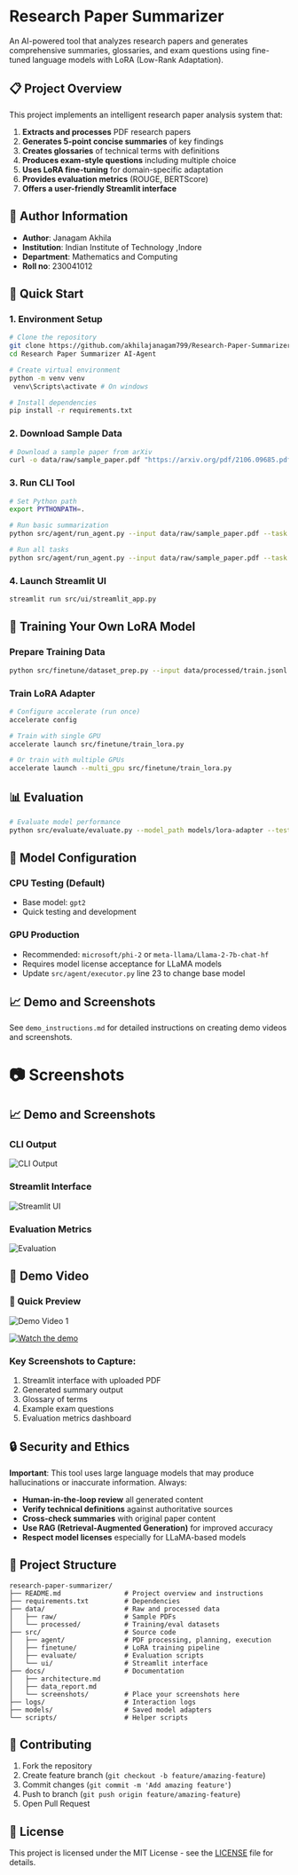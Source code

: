 # Research Paper Summarizer

An AI-powered tool that analyzes research papers and generates comprehensive summaries, glossaries, and exam questions using fine-tuned language models with LoRA (Low-Rank Adaptation).

## 📋 Project Overview

This project implements an intelligent research paper analysis system that:

1. **Extracts and processes** PDF research papers
2. **Generates 5-point concise summaries** of key findings
3. **Creates glossaries** of technical terms with definitions
4. **Produces exam-style questions** including multiple choice
5. **Uses LoRA fine-tuning** for domain-specific adaptation
6. **Provides evaluation metrics** (ROUGE, BERTScore)
7. **Offers a user-friendly Streamlit interface**

## 👤 Author Information

- **Author**: Janagam Akhila
- **Institution**: Indian Institute of Technology ,Indore
- **Department**: Mathematics and Computing 
- **Roll no**: 230041012

## 🚀 Quick Start

### 1. Environment Setup

```bash
# Clone the repository
git clone https://github.com/akhilajanagam799/Research-Paper-Summarizer-AI-Agent.git
cd Research Paper Summarizer AI-Agent

# Create virtual environment
python -m venv venv
 venv\Scripts\activate # On windows 

# Install dependencies
pip install -r requirements.txt
```

### 2. Download Sample Data

```bash
# Download a sample paper from arXiv
curl -o data/raw/sample_paper.pdf "https://arxiv.org/pdf/2106.09685.pdf"
```

### 3. Run CLI Tool

```bash
# Set Python path
export PYTHONPATH=.

# Run basic summarization
python src/agent/run_agent.py --input data/raw/sample_paper.pdf --task summary

# Run all tasks
python src/agent/run_agent.py --input data/raw/sample_paper.pdf --task all
```

### 4. Launch Streamlit UI

```bash
streamlit run src/ui/streamlit_app.py
```

## 🔧 Training Your Own LoRA Model

### Prepare Training Data

```bash
python src/finetune/dataset_prep.py --input data/processed/train.jsonl --output data/processed/
```

### Train LoRA Adapter

```bash
# Configure accelerate (run once)
accelerate config

# Train with single GPU
accelerate launch src/finetune/train_lora.py

# Or train with multiple GPUs
accelerate launch --multi_gpu src/finetune/train_lora.py
```

## 📊 Evaluation

```bash
# Evaluate model performance
python src/evaluate/evaluate.py --model_path models/lora-adapter --test_data data/processed/test.jsonl
```

## 🎯 Model Configuration

### CPU Testing (Default)
- Base model: `gpt2`
- Quick testing and development

### GPU Production
- Recommended: `microsoft/phi-2` or `meta-llama/Llama-2-7b-chat-hf`
- Requires model license acceptance for LLaMA models
- Update `src/agent/executor.py` line 23 to change base model

## 📈 Demo and Screenshots

See `demo_instructions.md` for detailed instructions on creating demo videos and screenshots.
# 📷 Screenshots

## 📈 Demo and Screenshots

### CLI Output
![CLI Output](docs/screenshots/cli_output.png)

### Streamlit Interface
![Streamlit UI](docs/screenshots/streamlit_ui.png)

### Evaluation Metrics
![Evaluation](docs/screenshots/evaluation.png)

## 🎥 Demo Video

### 🔹 Quick Preview
![Demo Video 1](docs/screenshots/Demo%20Video%201.gif)




[![Watch the demo](https://img.youtube.com/vi/7y9TK4uXOMU/0.jpg)](https://youtu.be/7y9TK4uXOMU)



### Key Screenshots to Capture:
1. Streamlit interface with uploaded PDF
2. Generated summary output
3. Glossary of terms
4. Example exam questions
5. Evaluation metrics dashboard

## 🔒 Security and Ethics

**Important**: This tool uses large language models that may produce hallucinations or inaccurate information. Always:

- **Human-in-the-loop review** all generated content
- **Verify technical definitions** against authoritative sources  
- **Cross-check summaries** with original paper content
- **Use RAG (Retrieval-Augmented Generation)** for improved accuracy
- **Respect model licenses** especially for LLaMA-based models




## 📁 Project Structure

```
research-paper-summarizer/
├── README.md                # Project overview and instructions
├── requirements.txt         # Dependencies
├── data/                    # Raw and processed data
│   ├── raw/                 # Sample PDFs
│   └── processed/           # Training/eval datasets
├── src/                     # Source code
│   ├── agent/               # PDF processing, planning, execution
│   ├── finetune/            # LoRA training pipeline
│   ├── evaluate/            # Evaluation scripts
│   └── ui/                  # Streamlit interface
├── docs/                    # Documentation
│   ├── architecture.md
│   ├── data_report.md
│   └── screenshots/         # Place your screenshots here
├── logs/                    # Interaction logs
├── models/                  # Saved model adapters
└── scripts/                 # Helper scripts
```

## 🤝 Contributing

1. Fork the repository
2. Create feature branch (`git checkout -b feature/amazing-feature`)
3. Commit changes (`git commit -m 'Add amazing feature'`)
4. Push to branch (`git push origin feature/amazing-feature`)
5. Open Pull Request

## 📜 License

This project is licensed under the MIT License - see the [LICENSE](LICENSE) file for details.
